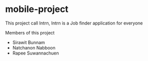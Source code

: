 # mobile-project
This project call Intrn, Intrn is a Job finder application for everyone

Members of this project
- Sirawit Bunnam
- Natchanon Nabboon
- Rapee Suwannachuen
